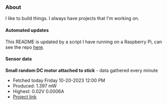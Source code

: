 ### About
I like to build things. I always have projects that I'm working on.

#### Automated updates
This README is updated by a script I have running on a Raspberry Pi, can see the repo [here](https://github.com/jdc-cunningham/raspi-git-repo-updater).

#### Sensor data


**Small random DC motor attached to stick** - data gathered every minute
- Fetched today Friday 10-20-2023 12:00 PM
- Produced: 1.397 mW
- Highest: 0.02V 0.0006A
- [Project link](https://github.com/jdc-cunningham/turbine-raspi)